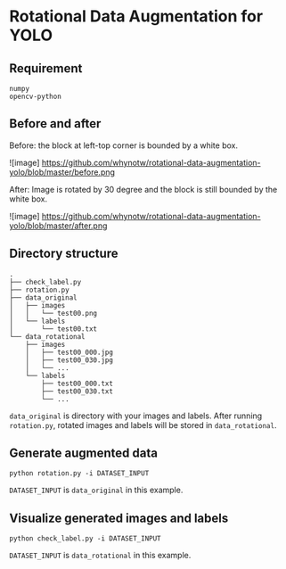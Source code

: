 # Rotational Data Augmentation for YOLO

## Requirement
	numpy
	opencv-python

## Before and after

Before: the block at left-top corner is bounded by a white box.

![image] https://github.com/whynotw/rotational-data-augmentation-yolo/blob/master/before.png

After: Image is rotated by 30 degree and the block is still bounded by the white box.

![image] https://github.com/whynotw/rotational-data-augmentation-yolo/blob/master/after.png

## Directory structure
	.
	├── check_label.py
	├── rotation.py
	├── data_original
	│   ├── images
	│   │   └── test00.png
	│   └── labels
	│       └── test00.txt
	└── data_rotational
	    ├── images
	    │   ├── test00_000.jpg
	    │   ├── test00_030.jpg
	    │   └── ...
	    └── labels
	        ├── test00_000.txt
	        ├── test00_030.txt
	        └── ...

`data_original` is directory with your images and labels. After running `rotation.py`, rotated images and labels will be stored in `data_rotational`.

## Generate augmented data
	python rotation.py -i DATASET_INPUT

`DATASET_INPUT` is `data_original` in this example.

## Visualize generated images and labels
	python check_label.py -i DATASET_INPUT

`DATASET_INPUT` is `data_rotational` in this example.

